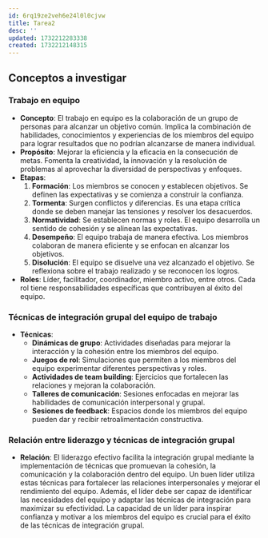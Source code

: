 ```yaml
---
id: 6rq19ze2veh6e24l0l0cjvw
title: Tarea2
desc: ''
updated: 1732212283338
created: 1732212148315
---
```

## Conceptos a investigar

### Trabajo en equipo
- **Concepto**: El trabajo en equipo es la colaboración de un grupo de personas para alcanzar un objetivo común. Implica la combinación de habilidades, conocimientos y experiencias de los miembros del equipo para lograr resultados que no podrían alcanzarse de manera individual.
- **Propósito**: Mejorar la eficiencia y la eficacia en la consecución de metas. Fomenta la creatividad, la innovación y la resolución de problemas al aprovechar la diversidad de perspectivas y enfoques.
- **Etapas**: 
    1. **Formación**: Los miembros se conocen y establecen objetivos. Se definen las expectativas y se comienza a construir la confianza.
    2. **Tormenta**: Surgen conflictos y diferencias. Es una etapa crítica donde se deben manejar las tensiones y resolver los desacuerdos.
    3. **Normatividad**: Se establecen normas y roles. El equipo desarrolla un sentido de cohesión y se alinean las expectativas.
    4. **Desempeño**: El equipo trabaja de manera efectiva. Los miembros colaboran de manera eficiente y se enfocan en alcanzar los objetivos.
    5. **Disolución**: El equipo se disuelve una vez alcanzado el objetivo. Se reflexiona sobre el trabajo realizado y se reconocen los logros.
- **Roles**: Líder, facilitador, coordinador, miembro activo, entre otros. Cada rol tiene responsabilidades específicas que contribuyen al éxito del equipo.

### Técnicas de integración grupal del equipo de trabajo
- **Técnicas**: 
    - **Dinámicas de grupo**: Actividades diseñadas para mejorar la interacción y la cohesión entre los miembros del equipo.
    - **Juegos de rol**: Simulaciones que permiten a los miembros del equipo experimentar diferentes perspectivas y roles.
    - **Actividades de team building**: Ejercicios que fortalecen las relaciones y mejoran la colaboración.
    - **Talleres de comunicación**: Sesiones enfocadas en mejorar las habilidades de comunicación interpersonal y grupal.
    - **Sesiones de feedback**: Espacios donde los miembros del equipo pueden dar y recibir retroalimentación constructiva.

### Relación entre liderazgo y técnicas de integración grupal
- **Relación**: El liderazgo efectivo facilita la integración grupal mediante la implementación de técnicas que promuevan la cohesión, la comunicación y la colaboración dentro del equipo. Un buen líder utiliza estas técnicas para fortalecer las relaciones interpersonales y mejorar el rendimiento del equipo. Además, el líder debe ser capaz de identificar las necesidades del equipo y adaptar las técnicas de integración para maximizar su efectividad. La capacidad de un líder para inspirar confianza y motivar a los miembros del equipo es crucial para el éxito de las técnicas de integración grupal.
